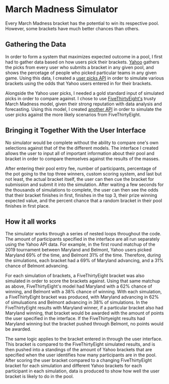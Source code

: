 # March Madness Simulator

Every March Madness bracket has the potential to win its respective pool. However, 
some brackets have much better chances than others.

## Gathering the Data

In order to form a system that maximizes expected outcome in a pool, I first had to gather data based on how users pick their brackets. [Yahoo](https://tournament.fantasysports.yahoo.com/t1/pickdistribution) gathers the picks from every user who submits a bracket in any given pool, and shows the percetage of people who picked particular teams in any given game. Using this data, I created a [user picks API](https://marchmadnessapi.herokuapp.com/api/popPicksTournament) in order to simulate various brackets using the odds that Yahoo users entered in for their brackets.

Alongside the Yahoo user picks, I needed a gold standard input of simulated picks in order to compare against. I chose to use [FiveThirtyEight's](https://projects.fivethirtyeight.com/2019-march-madness-predictions/) trusty March Madness model, given their strong reputation with data analysis and forecasting. Using this model, I created [another API](https://marchmadnessapi.herokuapp.com/api/538Tournament) in order to simulate the user picks against the more likely scenarios from FiveThirtyEight.   

## Bringing it Together With the User Interface

No simulator would be complete without the ability to compare one's own selections against that of the the different models. The interface I created allows the user to input all of important information about their pool and bracket in order to compare themselves against the results of the masses. 

After entering their pool entry fee, number of participants, percentage of the pot going to the top three winners, custom scoring system, and last but not least, the actual bracket itself, the user can then cue the bracket for submission and submit it into the simulation. After waiting a few seconds for the thousands of simulations to complete, the user can then see the odds that their bracket finishes in first, finishes in the top 3, their prize winning expected value, and the percent chance that a random bracket in their pool finishes in first place.


## How it all works

The simulator works through a series of nested loops throughout the code. The amount of participants specified in the interface are all run separately using the Yahoo API data. For example, in the first round matchup of the 2019 tournament between Maryland and Belmont, Yahoo users picked Maryland 69% of the time, and Belmont 31% of the time. Therefore, during the simulations, each bracket had a 69% of Maryland advancing, and a 31% chance of Belmont advancing.

For each simulation of brackets, a FiveThirtyEight bracket was also simulated in order to score the brackets against. Using that same matchup as above, FiveThirtyEight's model had Maryland with a 62% chance of winning, and Belmont with a 38% chance of winning. With each simulation, a FiveThirtyEight bracket was produced, with Maryland advancing in 62% of simuluations and Belmont advancing in 38% of simulations. In the FiveThirtyEight results with Maryland winner, if a particular bracket also had Maryland winning, that bracket would be awarded with the amount of points the user specified in the interface. If the FiveThirtyeight results had Maryland winning but the bracket pushed through Belmont, no points would be awarded.

The same logic applies to the bracket entered in through the user interface. This bracket is compared to the FiveThirtyEight simulated results, and is then pushed into a standings of the amount of Yahoo brackets that are specified when the user identifies how many participants are in the pool. After scoring the user bracket compared to a changing FiveThirtyEight bracket for each simulation and different Yahoo brackets for each participant in each simulation, data is produced to show how well the user bracket is likely to do in the pool. 

